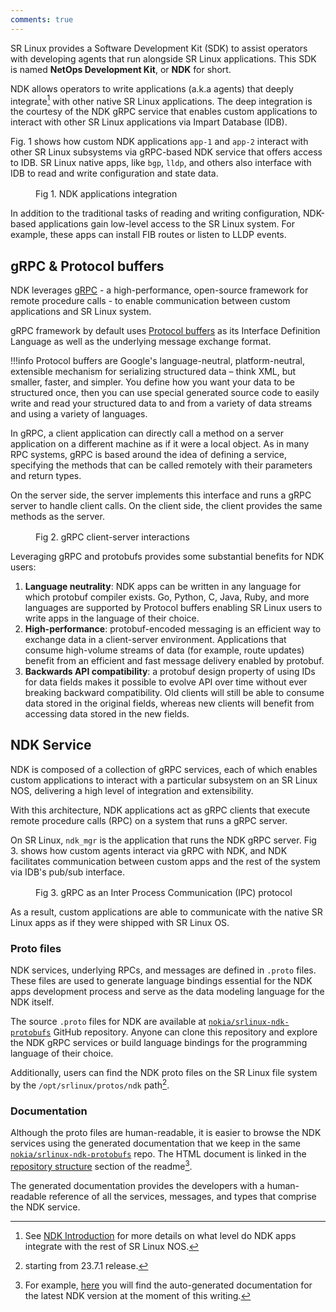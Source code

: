 ```yaml
---
comments: true
---
```

<script type="text/javascript" src="https://viewer.diagrams.net/js/viewer-static.min.js" async></script>

SR Linux provides a Software Development Kit (SDK) to assist operators with developing agents that run alongside SR Linux applications. This SDK is named **NetOps Development Kit**, or **NDK** for short.

NDK allows operators to write applications (a.k.a agents) that deeply integrate[^10] with other native SR Linux applications. The deep integration is the courtesy of the NDK gRPC service that enables custom applications to interact with other SR Linux applications via Impart Database (IDB).

Fig. 1 shows how custom NDK applications `app-1` and `app-2` interact with other SR Linux subsystems via gRPC-based NDK service that offers access to IDB. SR Linux native apps, like `bgp`, `lldp`, and others also interface with IDB to read and write configuration and state data.

<figure>
  <div class="mxgraph" style="max-width:100%;border:1px solid transparent;margin:0 auto; display:block;" data-mxgraph='{"page":0,"zoom":1.5,"highlight":"#0000ff","nav":true,"check-visible-state":true,"resize":true,"url":"https://raw.githubusercontent.com/srl-labs/learn-srlinux/diagrams/ndk.drawio"}'></div>
  <figcaption>Fig 1. NDK applications integration</figcaption>
</figure>

In addition to the traditional tasks of reading and writing configuration, NDK-based applications gain low-level access to the SR Linux system. For example, these apps can install FIB routes or listen to LLDP events.

## gRPC & Protocol buffers

NDK leverages [gRPC](https://grpc.io) - a high-performance, open-source framework for remote procedure calls - to enable communication between custom applications and SR Linux system.

gRPC framework by default uses [Protocol buffers](https://developers.google.com/protocol-buffers) as its Interface Definition Language as well as the underlying message exchange format.

!!!info
    Protocol buffers are Google's language-neutral, platform-neutral, extensible mechanism for serializing structured data – think XML, but smaller, faster, and simpler. You define how you want your data to be structured once, then you can use special generated source code to easily write and read your structured data to and from a variety of data streams and using a variety of languages.

In gRPC, a client application can directly call a method on a server application on a different machine as if it were a local object. As in many RPC systems, gRPC is based around the idea of defining a service, specifying the methods that can be called remotely with their parameters and return types.

On the server side, the server implements this interface and runs a gRPC server to handle client calls. On the client side, the client provides the same methods as the server.

<figure>
  <div class="mxgraph" style="max-width:100%;border:1px solid transparent;margin:0 auto; display:block;" data-mxgraph='{"page":1,"zoom":2,"highlight":"#0000ff","nav":true,"check-visible-state":true,"resize":true,"url":"https://raw.githubusercontent.com/srl-labs/learn-srlinux/diagrams/ndk.drawio"}'></div>
  <figcaption>Fig 2. gRPC client-server interactions</figcaption>
</figure>

Leveraging gRPC and protobufs provides some substantial benefits for NDK users:

1. **Language neutrality**: NDK apps can be written in any language for which protobuf compiler exists. Go, Python, C, Java, Ruby, and more languages are supported by Protocol buffers enabling SR Linux users to write apps in the language of their choice.
2. **High-performance**: protobuf-encoded messaging is an efficient way to exchange data in a client-server environment. Applications that consume high-volume streams of data (for example, route updates) benefit from an efficient and fast message delivery enabled by protobuf.
3. **Backwards API compatibility**: a protobuf design property of using IDs for data fields makes it possible to evolve API over time without ever breaking backward compatibility. Old clients will still be able to consume data stored in the original fields, whereas new clients will benefit from accessing data stored in the new fields.

## NDK Service

NDK is composed of a collection of gRPC services, each of which enables custom applications to interact with a particular subsystem on an SR Linux NOS, delivering a high level of integration and extensibility.

With this architecture, NDK applications act as gRPC clients that execute remote procedure calls (RPC) on a system that runs a gRPC server.

On SR Linux, `ndk_mgr` is the application that runs the NDK gRPC server. Fig 3. shows how custom agents interact via gRPC with NDK, and NDK facilitates communication between custom apps and the rest of the system via IDB's pub/sub interface.

<figure>
  <div class="mxgraph" style="max-width:100%;border:1px solid transparent;margin:0 auto; display:block;" data-mxgraph='{"page":2,"zoom":1,"highlight":"#0000ff","nav":true,"check-visible-state":true,"resize":true,"url":"https://raw.githubusercontent.com/srl-labs/learn-srlinux/diagrams/ndk.drawio"}'></div>
  <figcaption>Fig 3. gRPC as an Inter Process Communication (IPC) protocol</figcaption>
</figure>

As a result, custom applications are able to communicate with the native SR Linux apps as if they were shipped with SR Linux OS.

### Proto files

NDK services, underlying RPCs, and messages are defined in `.proto` files. These files are used to generate language bindings essential for the NDK apps development process and serve as the data modeling language for the NDK itself.

The source `.proto` files for NDK are available at [`nokia/srlinux-ndk-protobufs`](https://github.com/nokia/srlinux-ndk-protobufs) GitHub repository. Anyone can clone this repository and explore the NDK gRPC services or build language bindings for the programming language of their choice.

Additionally, users can find the NDK proto files on the SR Linux file system by the `/opt/srlinux/protos/ndk` path[^20].

### Documentation

Although the proto files are human-readable, it is easier to browse the NDK services using the generated documentation that we keep in the same [`nokia/srlinux-ndk-protobufs`](https://github.com/nokia/srlinux-ndk-protobufs) repo. The HTML document is linked in the [repository structure](https://github.com/nokia/srlinux-ndk-protobufs#repository-structure) section of the readme[^30].

The generated documentation provides the developers with a human-readable reference of all the services, messages, and types that comprise the NDK service.

[^10]: See [NDK Introduction](../index.md) for more details on what level do NDK apps integrate with the rest of SR Linux NOS.
[^20]: starting from 23.7.1 release.
[^30]: For example, [here](https://github.com/nokia/srlinux-ndk-protobufs/tree/v0.1.0) you will find the auto-generated documentation for the latest NDK version at the moment of this writing.
